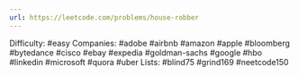 ```yaml
---
url: https://leetcode.com/problems/house-robber
---
```


Difficulty: #easy
Companies: #adobe #airbnb #amazon #apple #bloomberg #bytedance #cisco #ebay #expedia #goldman-sachs #google #hbo #linkedin #microsoft #quora #uber
Lists: #blind75 #grind169 #neetcode150